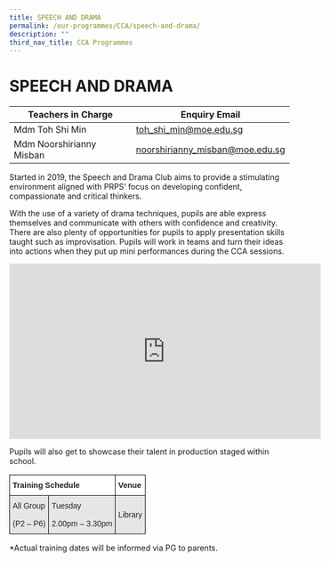 ```yaml
---
title: SPEECH AND DRAMA
permalink: /our-programmes/CCA/speech-and-drama/
description: ""
third_nav_title: CCA Programmes
---
```

# **SPEECH AND DRAMA**




| Teachers in Charge| Enquiry Email | 
| -------- | -------- |
| Mdm Toh Shi Min     | toh_shi_min@moe.edu.sg     | 
|Mdm Noorshirianny Misban|noorshirianny_misban@moe.edu.sg|









Started in 2019, the Speech and Drama Club aims to provide a stimulating environment aligned with PRPS’ focus on developing confident, compassionate and critical thinkers.

With the use of a variety of drama techniques, pupils are able express themselves and communicate with others with confidence and creativity. There are also plenty of opportunities for pupils to apply presentation skills taught such as improvisation. Pupils will work in teams and turn their ideas into actions when they put up mini performances during the CCA sessions.

<iframe width="560" height="315" src="https://www.youtube.com/embed/dpezkZD1cCU" title="YouTube video player" frameborder="0" allow="accelerometer; autoplay; clipboard-write; encrypted-media; gyroscope; picture-in-picture; web-share" allowfullscreen></iframe>

Pupils will also get to showcase their talent in production staged within school.









<table style="border-collapse:collapse;border-spacing:0" class="tg"><thead><tr><th style="background-color:#FFF;border-color:#000000;border-style:solid;border-width:1px;color:#222;font-family:Arial, sans-serif;font-size:14px;font-weight:bold;overflow:hidden;padding:10px 5px;text-align:left;vertical-align:top;word-break:normal" colspan="2"><span style="font-weight:bold">Training Schedule</span></th><th style="background-color:#FFF;border-color:#000000;border-style:solid;border-width:1px;color:#222;font-family:Arial, sans-serif;font-size:14px;font-weight:bold;overflow:hidden;padding:10px 5px;text-align:left;vertical-align:top;word-break:normal"><span style="font-weight:bold">Venue</span></th></tr></thead><tbody><tr><td style="background-color:#E6E6E6;border-color:#000000;border-style:solid;border-width:1px;color:#222;font-family:Arial, sans-serif;font-size:14px;overflow:hidden;padding:10px 5px;text-align:left;vertical-align:middle;word-break:normal">All  Group<br><br>(P2 – P6)</td><td style="background-color:#E6E6E6;border-color:#000000;border-style:solid;border-width:1px;color:#222;font-family:Arial, sans-serif;font-size:14px;overflow:hidden;padding:10px 5px;text-align:left;vertical-align:middle;word-break:normal">Tuesday<br><br>2.00pm – 3.30pm</td><td style="background-color:#E6E6E6;border-color:#000000;border-style:solid;border-width:1px;color:#222;font-family:Arial, sans-serif;font-size:14px;overflow:hidden;padding:10px 5px;text-align:left;vertical-align:middle;word-break:normal">Library</td></tr></tbody></table>

\*Actual training dates will be informed via PG to parents.